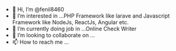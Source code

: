 - 👋 Hi, I’m @fenil8460
- 👀 I’m interested in ...PHP Framework like larave and Javascript Framework like NodeJs, ReactJs, Angular etc.
- 🌱 I’m currently doing job in ...Online Check Writer
- 💞️ I’m looking to collaborate on ...
- 📫 How to reach me ...

<!---
fenil8460/fenil8460 is a ✨ special ✨ repository because its `README.md` (this file) appears on your GitHub profile.
You can click the Preview link to take a look at your changes.
--->

